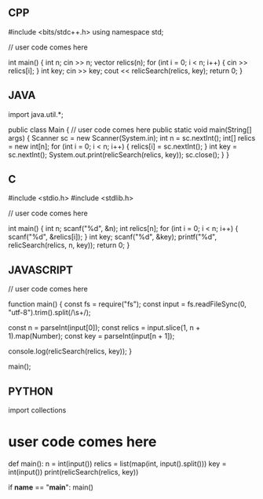 ## CPP

#include <bits/stdc++.h>
using namespace std;

// user code comes here

int main() {
    int n;
    cin >> n;
    vector<int> relics(n);
    for (int i = 0; i < n; i++) {
        cin >> relics[i];
    }
    int key;
    cin >> key;
    cout << relicSearch(relics, key);
    return 0;
}


## JAVA

import java.util.*;

public class Main {
    // user code comes here
    public static void main(String[] args) {
        Scanner sc = new Scanner(System.in);
        int n = sc.nextInt();
        int[] relics = new int[n];
        for (int i = 0; i < n; i++) {
            relics[i] = sc.nextInt();
        }
        int key = sc.nextInt();
        System.out.print(relicSearch(relics, key));
        sc.close();
    }
}


## C

#include <stdio.h>
#include <stdlib.h>

// user code comes here

int main() {
    int n;
    scanf("%d", &n);
    int relics[n];
    for (int i = 0; i < n; i++) {
        scanf("%d", &relics[i]);
    }
    int key;
    scanf("%d", &key);
    printf("%d", relicSearch(relics, n, key));
    return 0;
}

## JAVASCRIPT

// user code comes here

function main() {
  const fs = require("fs");
  const input = fs.readFileSync(0, "utf-8").trim().split(/\s+/);

  const n = parseInt(input[0]);
  const relics = input.slice(1, n + 1).map(Number);
  const key = parseInt(input[n + 1]);

  console.log(relicSearch(relics, key));
}

main();


## PYTHON

import collections

# user code comes here

def main():
    n = int(input())
    relics = list(map(int, input().split()))
    key = int(input())
    print(relicSearch(relics, key))

if __name__ == "__main__":
    main()